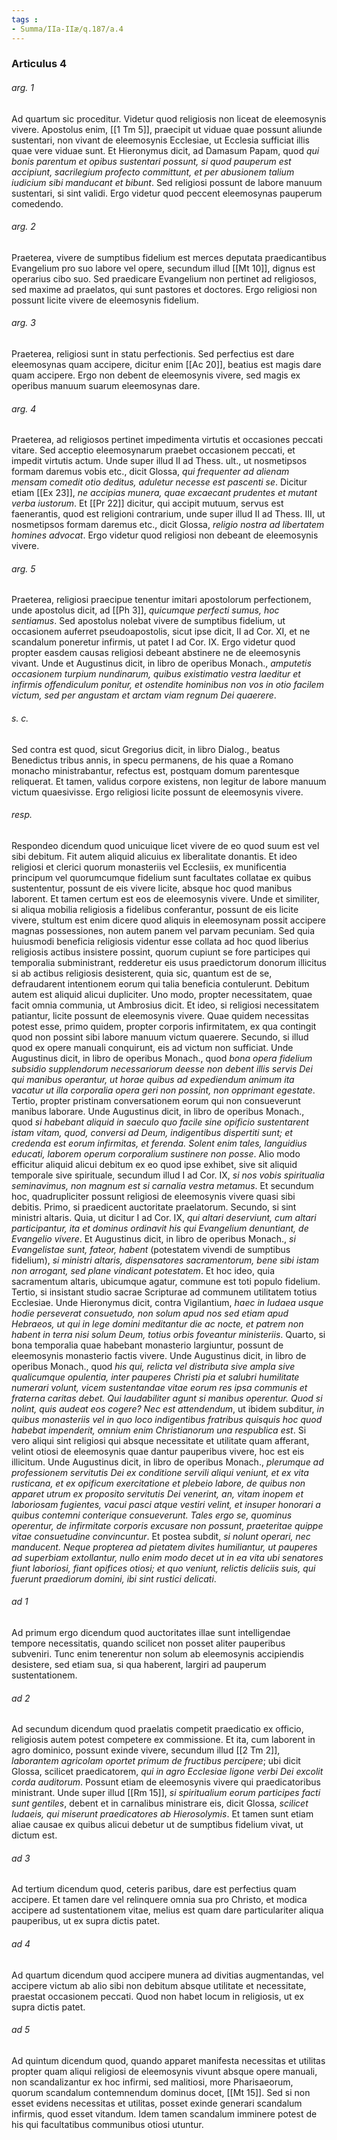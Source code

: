 ```yaml
---
tags : 
- Summa/IIa-IIæ/q.187/a.4
---
```


### Articulus 4

###### arg. 1
Ad quartum sic proceditur. Videtur quod religiosis non liceat de eleemosynis vivere. Apostolus enim, [[1 Tm 5]], praecipit ut viduae quae possunt aliunde sustentari, non vivant de eleemosynis Ecclesiae, ut Ecclesia sufficiat illis quae vere viduae sunt. Et Hieronymus dicit, ad Damasum Papam, quod *qui bonis parentum et opibus sustentari possunt, si quod pauperum est accipiunt, sacrilegium profecto committunt, et per abusionem talium iudicium sibi manducant et bibunt*. Sed religiosi possunt de labore manuum sustentari, si sint validi. Ergo videtur quod peccent eleemosynas pauperum comedendo.

###### arg. 2
Praeterea, vivere de sumptibus fidelium est merces deputata praedicantibus Evangelium pro suo labore vel opere, secundum illud [[Mt 10]], dignus est operarius cibo suo. Sed praedicare Evangelium non pertinet ad religiosos, sed maxime ad praelatos, qui sunt pastores et doctores. Ergo religiosi non possunt licite vivere de eleemosynis fidelium.

###### arg. 3
Praeterea, religiosi sunt in statu perfectionis. Sed perfectius est dare eleemosynas quam accipere, dicitur enim [[Ac 20]], beatius est magis dare quam accipere. Ergo non debent de eleemosynis vivere, sed magis ex operibus manuum suarum eleemosynas dare.

###### arg. 4
Praeterea, ad religiosos pertinet impedimenta virtutis et occasiones peccati vitare. Sed acceptio eleemosynarum praebet occasionem peccati, et impedit virtutis actum. Unde super illud II ad Thess. ult., ut nosmetipsos formam daremus vobis etc., dicit Glossa, *qui frequenter ad alienam mensam comedit otio deditus, aduletur necesse est pascenti se*. Dicitur etiam [[Ex 23]], *ne accipias munera, quae excaecant prudentes et mutant verba iustorum*. Et [[Pr 22]] dicitur, qui accipit mutuum, servus est faenerantis, quod est religioni contrarium, unde super illud II ad Thess. III, ut nosmetipsos formam daremus etc., dicit Glossa, *religio nostra ad libertatem homines advocat*. Ergo videtur quod religiosi non debeant de eleemosynis vivere.

###### arg. 5
Praeterea, religiosi praecipue tenentur imitari apostolorum perfectionem, unde apostolus dicit, ad [[Ph 3]], *quicumque perfecti sumus, hoc sentiamus*. Sed apostolus nolebat vivere de sumptibus fidelium, ut occasionem auferret pseudoapostolis, sicut ipse dicit, II ad Cor. XI, et ne scandalum poneretur infirmis, ut patet I ad Cor. IX. Ergo videtur quod propter easdem causas religiosi debeant abstinere ne de eleemosynis vivant. Unde et Augustinus dicit, in libro de operibus Monach., *amputetis occasionem turpium nundinarum, quibus existimatio vestra laeditur et infirmis offendiculum ponitur, et ostendite hominibus non vos in otio facilem victum, sed per angustam et arctam viam regnum Dei quaerere*.

###### s. c.
Sed contra est quod, sicut Gregorius dicit, in libro Dialog., beatus Benedictus tribus annis, in specu permanens, de his quae a Romano monacho ministrabantur, refectus est, postquam domum parentesque reliquerat. Et tamen, validus corpore existens, non legitur de labore manuum victum quaesivisse. Ergo religiosi licite possunt de eleemosynis vivere.

###### resp.
Respondeo dicendum quod unicuique licet vivere de eo quod suum est vel sibi debitum. Fit autem aliquid alicuius ex liberalitate donantis. Et ideo religiosi et clerici quorum monasteriis vel Ecclesiis, ex munificentia principum vel quorumcumque fidelium sunt facultates collatae ex quibus sustententur, possunt de eis vivere licite, absque hoc quod manibus laborent. Et tamen certum est eos de eleemosynis vivere. Unde et similiter, si aliqua mobilia religiosis a fidelibus conferantur, possunt de eis licite vivere, stultum est enim dicere quod aliquis in eleemosynam possit accipere magnas possessiones, non autem panem vel parvam pecuniam. Sed quia huiusmodi beneficia religiosis videntur esse collata ad hoc quod liberius religiosis actibus insistere possint, quorum cupiunt se fore participes qui temporalia subministrant, redderetur eis usus praedictorum donorum illicitus si ab actibus religiosis desisterent, quia sic, quantum est de se, defraudarent intentionem eorum qui talia beneficia contulerunt. Debitum autem est aliquid alicui dupliciter. Uno modo, propter necessitatem, quae facit omnia communia, ut Ambrosius dicit. Et ideo, si religiosi necessitatem patiantur, licite possunt de eleemosynis vivere. Quae quidem necessitas potest esse, primo quidem, propter corporis infirmitatem, ex qua contingit quod non possint sibi labore manuum victum quaerere. Secundo, si illud quod ex opere manuali conquirunt, eis ad victum non sufficiat. Unde Augustinus dicit, in libro de operibus Monach., quod *bona opera fidelium subsidio supplendorum necessariorum deesse non debent illis servis Dei qui manibus operantur, ut horae quibus ad expediendum animum ita vacatur ut illa corporalia opera geri non possint, non opprimant egestate*. Tertio, propter pristinam conversationem eorum qui non consueverunt manibus laborare. Unde Augustinus dicit, in libro de operibus Monach., quod *si habebant aliquid in saeculo quo facile sine opificio sustentarent istam vitam, quod, conversi ad Deum, indigentibus dispertiti sunt; et credenda est eorum infirmitas, et ferenda. Solent enim tales, languidius educati, laborem operum corporalium sustinere non posse*. Alio modo efficitur aliquid alicui debitum ex eo quod ipse exhibet, sive sit aliquid temporale sive spirituale, secundum illud I ad Cor. IX, *si nos vobis spiritualia seminavimus, non magnum est si carnalia vestra metamus*. Et secundum hoc, quadrupliciter possunt religiosi de eleemosynis vivere quasi sibi debitis. Primo, si praedicent auctoritate praelatorum. Secundo, si sint ministri altaris. Quia, ut dicitur I ad Cor. IX, *qui altari deserviunt, cum altari participantur, ita et dominus ordinavit his qui Evangelium denuntiant, de Evangelio vivere*. Et Augustinus dicit, in libro de operibus Monach., *si Evangelistae sunt, fateor, habent* (potestatem vivendi de sumptibus fidelium), *si ministri altaris, dispensatores sacramentorum, bene sibi istam non arrogant, sed plane vindicant potestatem*. Et hoc ideo, quia sacramentum altaris, ubicumque agatur, commune est toti populo fidelium. Tertio, si insistant studio sacrae Scripturae ad communem utilitatem totius Ecclesiae. Unde Hieronymus dicit, contra Vigilantium, *haec in Iudaea usque hodie perseverat consuetudo, non solum apud nos sed etiam apud Hebraeos, ut qui in lege domini meditantur die ac nocte, et patrem non habent in terra nisi solum Deum, totius orbis foveantur ministeriis*. Quarto, si bona temporalia quae habebant monasterio largiuntur, possunt de eleemosynis monasterio factis vivere. Unde Augustinus dicit, in libro de operibus Monach., quod *his qui, relicta vel distributa sive ampla sive qualicumque opulentia, inter pauperes Christi pia et salubri humilitate numerari volunt, vicem sustentandae vitae eorum res ipsa communis et fraterna caritas debet. Qui laudabiliter agunt si manibus operentur. Quod si nolint, quis audeat eos cogere? Nec est attendendum*, ut ibidem subditur, *in quibus monasteriis vel in quo loco indigentibus fratribus quisquis hoc quod habebat impenderit, omnium enim Christianorum una respublica est*. Si vero aliqui sint religiosi qui absque necessitate et utilitate quam afferant, velint otiosi de eleemosynis quae dantur pauperibus vivere, hoc est eis illicitum. Unde Augustinus dicit, in libro de operibus Monach., *plerumque ad professionem servitutis Dei ex conditione servili aliqui veniunt, et ex vita rusticana, et ex opificum exercitatione et plebeio labore, de quibus non apparet utrum ex proposito servitutis Dei venerint, an, vitam inopem et laboriosam fugientes, vacui pasci atque vestiri velint, et insuper honorari a quibus contemni conterique consueverunt. Tales ergo se, quominus operentur, de infirmitate corporis excusare non possunt, praeteritae quippe vitae consuetudine convincuntur*. Et postea subdit, *si nolunt operari, nec manducent. Neque propterea ad pietatem divites humiliantur, ut pauperes ad superbiam extollantur, nullo enim modo decet ut in ea vita ubi senatores fiunt laboriosi, fiant opifices otiosi; et quo veniunt, relictis deliciis suis, qui fuerunt praediorum domini, ibi sint rustici delicati*.

###### ad 1
Ad primum ergo dicendum quod auctoritates illae sunt intelligendae tempore necessitatis, quando scilicet non posset aliter pauperibus subveniri. Tunc enim tenerentur non solum ab eleemosynis accipiendis desistere, sed etiam sua, si qua haberent, largiri ad pauperum sustentationem.

###### ad 2
Ad secundum dicendum quod praelatis competit praedicatio ex officio, religiosis autem potest competere ex commissione. Et ita, cum laborent in agro dominico, possunt exinde vivere, secundum illud [[2 Tm 2]], *laborantem agricolam oportet primum de fructibus percipere*; ubi dicit Glossa, scilicet praedicatorem, *qui in agro Ecclesiae ligone verbi Dei excolit corda auditorum*. Possunt etiam de eleemosynis vivere qui praedicatoribus ministrant. Unde super illud [[Rm 15]], *si spiritualium eorum participes facti sunt gentiles*, debent et in carnalibus ministrare eis, dicit Glossa, *scilicet Iudaeis, qui miserunt praedicatores ab Hierosolymis*. Et tamen sunt etiam aliae causae ex quibus alicui debetur ut de sumptibus fidelium vivat, ut dictum est.

###### ad 3
Ad tertium dicendum quod, ceteris paribus, dare est perfectius quam accipere. Et tamen dare vel relinquere omnia sua pro Christo, et modica accipere ad sustentationem vitae, melius est quam dare particulariter aliqua pauperibus, ut ex supra dictis patet.

###### ad 4
Ad quartum dicendum quod accipere munera ad divitias augmentandas, vel accipere victum ab alio sibi non debitum absque utilitate et necessitate, praestat occasionem peccati. Quod non habet locum in religiosis, ut ex supra dictis patet.

###### ad 5
Ad quintum dicendum quod, quando apparet manifesta necessitas et utilitas propter quam aliqui religiosi de eleemosynis vivunt absque opere manuali, non scandalizantur ex hoc infirmi, sed malitiosi, more Pharisaeorum, quorum scandalum contemnendum dominus docet, [[Mt 15]]. Sed si non esset evidens necessitas et utilitas, posset exinde generari scandalum infirmis, quod esset vitandum. Idem tamen scandalum imminere potest de his qui facultatibus communibus otiosi utuntur.

